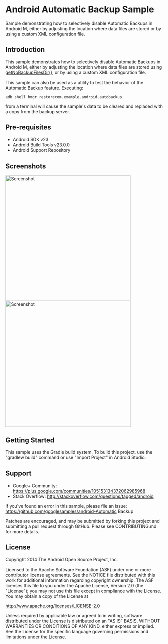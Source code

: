 
Android Automatic Backup Sample
===================================

Sample demonstrating how to selectively disable Automatic
          Backups in Android M, either by adjusting the location where data
          files are stored or by using a custom XML configuration file.

Introduction
------------

This sample demonstrates how to selectively disable Automatic Backups in Android M, either by
adjusting the location where data files are stored using [getNoBackupFilesDir()][1], or by using a
custom XML configuration file.

This sample can also be used as a utility to test the behavior of the Automatic Backup feature.
Executing:

    adb shell bmgr restorecom.example.android.autobackup

from a terminal will cause the sample's data to be cleared and replaced with a copy from the backup
server.

[1]: http://developers.google.com/reference/android/content/Context.html#getNoBackupFilesDir()

Pre-requisites
--------------

- Android SDK v23
- Android Build Tools v23.0.0
- Android Support Repository

Screenshots
-------------

<img src="screenshots/1-main.png" height="400" alt="Screenshot"/> <img src="screenshots/2-settings.png" height="400" alt="Screenshot"/> 

Getting Started
---------------

This sample uses the Gradle build system. To build this project, use the
"gradlew build" command or use "Import Project" in Android Studio.

Support
-------

- Google+ Community: https://plus.google.com/communities/105153134372062985968
- Stack Overflow: http://stackoverflow.com/questions/tagged/android

If you've found an error in this sample, please file an issue:
https://github.com/googlesamples/android-Automatic Backup

Patches are encouraged, and may be submitted by forking this project and
submitting a pull request through GitHub. Please see CONTRIBUTING.md for more details.

License
-------

Copyright 2014 The Android Open Source Project, Inc.

Licensed to the Apache Software Foundation (ASF) under one or more contributor
license agreements.  See the NOTICE file distributed with this work for
additional information regarding copyright ownership.  The ASF licenses this
file to you under the Apache License, Version 2.0 (the "License"); you may not
use this file except in compliance with the License.  You may obtain a copy of
the License at

http://www.apache.org/licenses/LICENSE-2.0

Unless required by applicable law or agreed to in writing, software
distributed under the License is distributed on an "AS IS" BASIS, WITHOUT
WARRANTIES OR CONDITIONS OF ANY KIND, either express or implied.  See the
License for the specific language governing permissions and limitations under
the License.
